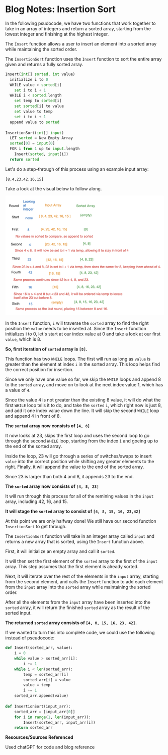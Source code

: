 # Blog Notes: Insertion Sort

In the following psudocode, we have two functions that work together to take in an array of integers and return a sorted array, starting from the lowest integer and finishing at the highest integer.

The `Insert` function allows a user to insert an element into a sorted array while maintaining the sorted order.

The `InsertionSort` function uses the `Insert` function to sort the entire array given and returns a fully sorted array.

```python
Insert(int[] sorted, int value)
  initialize i to 0
  WHILE value > sorted[i]
    set i to i + 1
  WHILE i < sorted.length
    set temp to sorted[i]
    set sorted[i] to value
    set value to temp
    set i to i + 1
  append value to sorted

InsertionSort(int[] input)
  LET sorted = New Empty Array
  sorted[0] = input[0]
  FOR i from 1 up to input.length
    Insert(sorted, input[i])
  return sorted
  ```

Let's do a step-through of this process using an example input array:

`[8,4,23,42,16,15]`

Take a look at the visual below to follow along.

![Visual Step-By-Step](/sorting/insertion/cc26-visual.png)

In the `Insert` function, `i` will traverse the `sorted` array to find the right position the `value` needs to be inserted at. Since the `Insert` function initializes i to 0, let's start at our index value at 0 and take a look at our first `value`, which is 8.

**So, first iteration of `sorted` array is `[8]`.**

This function has two `WHILE` loops. The first will run as long as `value` is greater than the element at index `i` in the sorted array. This loop helps find the correct position for insertion.

Since we only have one value so far, we skip the `WHILE` loops and append 8 to the `sorted` array, and move on to look at the next index value 1, which has a value of `4`.

Since the value 4 is not greater than the existing 8 value, it will do what the first `WHILE` loop tells it to do, and take the `sorted` `i`, which right now is just 8, and add it one index value down the line. It will skip the second `WHILE` loop and append 4 in front of 8.

**The `sorted` array now consists of `[4, 8]`**

It now looks at 23, skips the first loop and uses the second loop to go through the second `WHILE` loop, starting from the index `i` and goeing up to the end of the sorted array.

Inside the loop, 23 will go through a series of switches/swaps to insert `value` into the correct position while shifting any greater elements to the right. Finally, it will append the value to the end of the sorted array.

Since 23 is larger than both 4 and 8, it appends 23 to the end.

**The `sorted` array now consists of `[4, 8, 23]`**

It will run through this process for all of the remining values in the `input` array, including 42, 16, and 15.

**It will stage the `sorted` array to consist of `[4, 8, 15, 16, 23,42]`**


At this point we are only halfway done! We still have our second function
`InsertionSort` to get through.

The `InsertionSort` function will take in an integer array called `input` and returns a new array that is sorted, using the `Insert` function above.

First, it will initialize an empty array and call it `sorted`.

It will then set the first element of the `sorted` array to the first of the `input` array. This step assumes that the first element is already sorted.

Next, it will iterate over the rest of the elements in the `input` array, starting from the second element, and calls the `Insert` function to add each element from the `input` array into the `sorted` array while maintaining the sorted order.

After all the elements from the `input` array have been inserted into the `sorted` array, it will return the finished `sorted` array as the result of the sorted input.

**The returned `sorted` array consists of `[4, 8, 15, 16, 23, 42]`.**


If we wanted to turn this into complete code, we could use the following instead of pseudocode:

```python
def Insert(sorted_arr, value):
    i = 0
    while value > sorted_arr[i]:
        i += 1
    while i < len(sorted_arr):
        temp = sorted_arr[i]
        sorted_arr[i] = value
        value = temp
        i += 1
    sorted_arr.append(value)

def InsertionSort(input_arr):
    sorted_arr = [input_arr[0]]
    for i in range(1, len(input_arr)):
        Insert(sorted_arr, input_arr[i])
    return sorted_arr
```

**Resources/Sources Referenced**

Used chatGPT for code and blog reference
